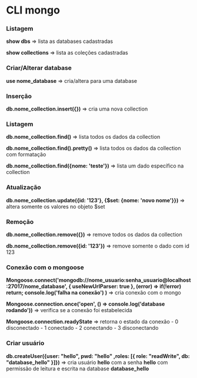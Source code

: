 # CLI mongo


### Listagem

__show dbs__ => lista as databases cadastradas

__show collections__ => lista as coleções cadastradas


### Criar/Alterar database

__use nome_database__ => cria/altera para uma database


### Inserção

__db.nome_collection.insert({})__ => cria uma nova collection


### Listagem

__db.nome_collection.find()__ => lista todos os dados da collection

__db.nome_collection.find().pretty()__ => lista todos os dados da collection com formatação

__db.nome_collection.find({nome: 'teste'})__ => lista um dado específico na collection


### Atualização

__db.nome_collection.update({id: '123'}, {$set: {nome: 'novo nome'}})__ => altera somente os valores no objeto $set


### Remoção

__db.nome_collection.remove({})__ => remove todos os dados da collection

__db.nome_collection.remove({id: '123'})__ => remove somente o dado com id 123


### Conexão com o mongoose

__Mongoose.connect('mongodb://nome_usuario:senha_usuario@localhost:27017/nome_database', { useNewUrlParser: true }, (error) => if(!error) return; console.log('falha na conexão') )__ => cria conexão com o mongo

__Mongoose.connection.once('open', () => console.log('database rodando'))__ => verifica se a conexão foi estabelecida

__Mongoose.connection.readyState__ => retorna o estado da conexão
    - 0 disconectado
    - 1 conectado
    - 2 conectando
    - 3 disconectando

### Criar usuário

__db.createUser({user: "hello", pwd: "hello" ,roles: [{ role: "readWrite", db: "database_hello" }]})__ => cria usuário __hello__ com a senha __hello__ com permissão de leitura e escrita na database __database_hello__